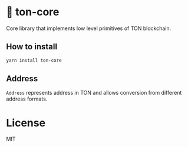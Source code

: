 # 💎 ton-core

Core library that implements low level primitives of TON blockchain.

## How to install

```bash
yarn install ton-core
```

## Address

`Address` represents address in TON and allows conversion from different address formats.

# License

MIT